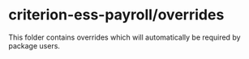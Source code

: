 # criterion-ess-payroll/overrides

This folder contains overrides which will automatically be required by package users.
